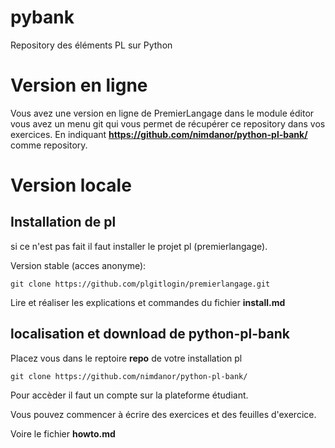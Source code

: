 


# pybank 

Repository des éléments PL sur Python


# Version en ligne

Vous avez une version en ligne de PremierLangage dans le module éditor vous avez un menu git qui vous permet de récupérer ce repository dans vos exercices. En indiquant **https://github.com/nimdanor/python-pl-bank/** comme repository.

# Version locale

## Installation de pl 
si ce n'est pas fait il faut installer le projet pl (premierlangage). 

Version stable (acces anonyme):

	git clone https://github.com/plgitlogin/premierlangage.git


Lire et réaliser les explications et commandes du fichier **install.md**



## localisation et download  de python-pl-bank


Placez vous dans le reptoire **repo** de votre installation pl

	git clone https://github.com/nimdanor/python-pl-bank/

Pour accèder il faut un compte sur la plateforme étudiant.	



Vous pouvez commencer à écrire des exercices et des feuilles d'exercice.

Voire le fichier **howto.md**

